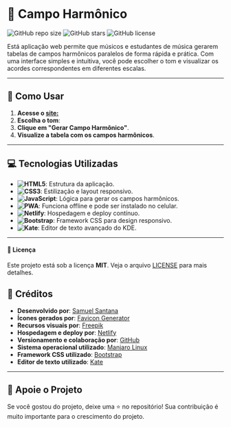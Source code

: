 # 🎵 Campo Harmônico

![GitHub repo size](https://img.shields.io/github/repo-size/samuelsantanaoficial/gerador-de-campo-harmonico?style=for-the-badge)
![GitHub stars](https://img.shields.io/github/stars/samuelsantanaoficial/gerador-de-campo-harmonico?style=for-the-badge)
![GitHub license](https://img.shields.io/github/license/samuelsantanaoficial/gerador-de-campo-harmonico?style=for-the-badge)

Está aplicação web permite que músicos e estudantes de música gerarem tabelas de campos harmônicos paralelos de forma rápida e prática. Com uma interface simples e intuitiva, você pode escolher o tom e visualizar os acordes correspondentes em diferentes escalas.

---

## 🚀 Como Usar

1. **Acesse o [site:](https://campoharmonico.netlify.app/)**
2. **Escolha o tom**:
3. **Clique em "Gerar Campo Harmônico"**.
4. **Visualize a tabela com os campos harmônicos**.

---

## 💻 Tecnologias Utilizadas

- **![HTML5](https://img.shields.io/badge/HTML5-E34F26?style=for-the-badge&logo=html5&logoColor=white)**: Estrutura da aplicação.
- **![CSS3](https://img.shields.io/badge/CSS3-1572B6?style=for-the-badge&logo=css3&logoColor=white)**: Estilização e layout responsivo.
- **![JavaScript](https://img.shields.io/badge/JavaScript-F7DF1E?style=for-the-badge&logo=javascript&logoColor=black)**: Lógica para gerar os campos harmônicos.
- **![PWA](https://img.shields.io/badge/PWA-5A0FC8?style=for-the-badge&logo=pwa&logoColor=white)**: Funciona offline e pode ser instalado no celular.
- **![Netlify](https://img.shields.io/badge/Netlify-00C7B7?style=for-the-badge&logo=netlify&logoColor=white)**: Hospedagem e deploy contínuo.
- **![Bootstrap](https://img.shields.io/badge/Bootstrap-7952B3?style=for-the-badge&logo=bootstrap&logoColor=white)**: Framework CSS para design responsivo.
- **![Kate](https://img.shields.io/badge/Kate-1D99F3?style=for-the-badge&logo=kde&logoColor=white)**: Editor de texto avançado do KDE.

---

#### 📄 Licença

Este projeto está sob a licença **MIT**. Veja o arquivo [LICENSE](LICENSE) para mais detalhes.

## 👏 Créditos

- **Desenvolvido por**: [Samuel Santana](https://github.com/samuelsantanaoficial)
- **Ícones gerados por**: [Favicon Generator](https://realfavicongenerator.net/)
- **Recursos visuais por**: [Freepik](https://br.freepik.com/)
- **Hospedagem e deploy por**: [Netlify](https://www.netlify.com/)
- **Versionamento e colaboração por**: [GitHub](https://github.com/)
- **Sistema operacional utilizado**: [Manjaro Linux](https://manjaro.org/)
- **Framework CSS utilizado**: [Bootstrap](https://getbootstrap.com/)
- **Editor de texto utilizado**: [Kate](https://kate-editor.org/)

---

## 🌟 Apoie o Projeto

Se você gostou do projeto, deixe uma ⭐ no repositório! Sua contribuição é muito importante para o crescimento do projeto.
